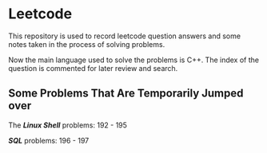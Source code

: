 # Leetcode
This repository is used to record leetcode question answers and some notes taken in the process of solving problems.

Now the main language used to solve the problems is C++. The index of the question is commented for later review and search.



## Some Problems That Are Temporarily Jumped over

The ***Linux Shell*** problems: 192 - 195

***SQL*** problems: 196 - 197